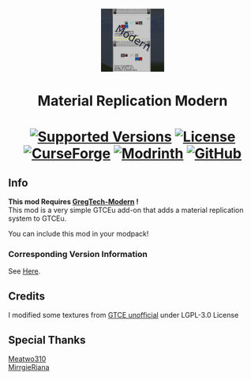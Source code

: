 <p align="center"><img src="https://github.com/MrKono/MaterialReplication-Modern/blob/main/src/main/resources/logo.png" alt="Logo" width="128" height="128"></p>
<h1 align="center">Material Replication Modern</h1>
<h1 align="center">
    <a href="https://www.curseforge.com/minecraft/mc-mods/materialreplicationmodern"><img src="https://img.shields.io/badge/Available%20for-MC%201.20.1%20-informational?style=for-the-badge" alt="Supported Versions"></a>
    <a href="https://github.com/MrKono/MaterialReplication/blob/master/LICENSE"><img src="https://img.shields.io/github/license/GTModpackTeam/GTExpert-Core?style=for-the-badge" alt="License"></a>
    <br>
    <a href="https://www.curseforge.com/minecraft/mc-mods/materialreplicationmodern"><img src="https://cf.way2muchnoise.eu/1191079.svg?badge_style=for_the_badge" alt="CurseForge"></a>
    <a href="https://modrinth.com/mod/materialreplicationmodern"><img src="https://img.shields.io/modrinth/dt/materialreplicationmodern?logo=modrinth&label=&suffix=%20&style=for-the-badge&color=2d2d2d&labelColor=5ca424&logoColor=1c1c1c" alt="Modrinth"></a>
    <a href="https://github.com/MrKono/MaterialReplication-Modern/releases"><img src="https://img.shields.io/github/downloads/MrKono/MaterialReplication-Modern/total?sort=semver&logo=github&label=&style=for-the-badge&color=2d2d2d&labelColor=545454&logoColor=FFFFFF" alt="GitHub"></a>
</h1>


## Info

**This mod Requires [GregTech-Modern](https://github.com/GregTechCEu/GregTech-Modern) !**<br>
This mod is a very simple GTCEu add-on that adds a material replication system to GTCEu.

You can include this mod in your modpack!

### Corresponding Version Information
See [Here](https://github.com/MrKono/MaterialReplication-Modern/blob/main/CorrespondingVersion.md).

## Credits
I modified some textures from [GTCE unofficial](https://github.com/GregTechCEu/GregTech) under LGPL-3.0 License
<br>
## Special Thanks
[Meatwo310](https://github.com/Meatwo310)<br>
[MirrgieRiana](https://github.com/MirrgieRiana)
